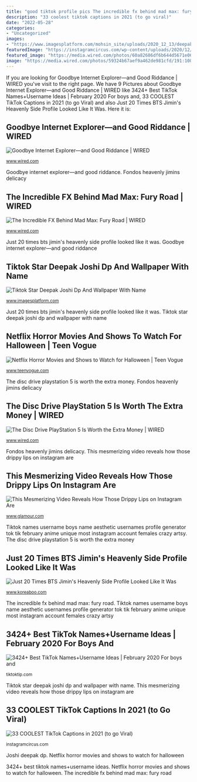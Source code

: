 ```yaml
---
title: "good tiktok profile pics The incredible fx behind mad max: fury road"
description: "33 coolest tiktok captions in 2021 (to go viral)"
date: "2022-05-28"
categories:
- "Uncategorized"
images:
- "https://www.imagesplatform.com/mohsin_site/uploads/2020_12_13/deepak-joshi-wallpaper-and-dp.jpg"
featuredImage: "https://instagramcircus.com/wp-content/uploads/2020/12/tiktok-lines-captions-533x800.jpg"
featured_image: "https://media.wired.com/photos/60a82686df6b644d5671e06b/191:100/w_1280,c_limit/Science_ie_GettyImages-82687981.jpg"
image: "https://media.wired.com/photos/59324b67aef9a462de981cfd/191:100/w_1280,c_limit/madmax.jpg"
---
```


If you are looking for Goodbye Internet Explorer—and Good Riddance | WIRED you've visit to the right page. We have 9 Pictures about Goodbye Internet Explorer—and Good Riddance | WIRED like 3424+ Best TikTok Names+Username Ideas | February 2020 For boys and, 33 COOLEST TikTok Captions in 2021 (to go Viral) and also Just 20 Times BTS Jimin&#039;s Heavenly Side Profile Looked Like It Was. Here it is:

## Goodbye Internet Explorer—and Good Riddance | WIRED

![Goodbye Internet Explorer—and Good Riddance | WIRED](https://media.wired.com/photos/60a82686df6b644d5671e06b/191:100/w_1280,c_limit/Science_ie_GettyImages-82687981.jpg "The incredible fx behind mad max: fury road")

<small>www.wired.com</small>

Goodbye internet explorer—and good riddance. Fondos heavenly jimins delicacy

## The Incredible FX Behind Mad Max: Fury Road | WIRED

![The Incredible FX Behind Mad Max: Fury Road | WIRED](https://media.wired.com/photos/59324b67aef9a462de981cfd/191:100/w_1280,c_limit/madmax.jpg "3424+ best tiktok names+username ideas")

<small>www.wired.com</small>

Just 20 times bts jimin&#039;s heavenly side profile looked like it was. Goodbye internet explorer—and good riddance

## Tiktok Star Deepak Joshi Dp And Wallpaper With Name

![Tiktok Star Deepak Joshi Dp And Wallpaper With Name](https://www.imagesplatform.com/mohsin_site/uploads/2020_12_13/deepak-joshi-wallpaper-and-dp.jpg "The incredible fx behind mad max: fury road")

<small>www.imagesplatform.com</small>

Just 20 times bts jimin&#039;s heavenly side profile looked like it was. Tiktok star deepak joshi dp and wallpaper with name

## Netflix Horror Movies And Shows To Watch For Halloween | Teen Vogue

![Netflix Horror Movies and Shows to Watch for Halloween | Teen Vogue](https://assets.teenvogue.com/photos/5f63aeb1c35721329431e1f2/16:9/w_1280,c_limit/fb.jpg?mbid=social_retweet "Just 20 times bts jimin&#039;s heavenly side profile looked like it was")

<small>www.teenvogue.com</small>

The disc drive playstation 5 is worth the extra money. Fondos heavenly jimins delicacy

## The Disc Drive PlayStation 5 Is Worth The Extra Money | WIRED

![The Disc Drive PlayStation 5 Is Worth the Extra Money | WIRED](https://media.wired.com/photos/5fa9dbb7ed97b6b30c266262/master/w_2560%2Cc_limit/games_gear_ps5-disc.jpg "Disc drive playstation money ps5 wired sony worth extra photograph")

<small>www.wired.com</small>

Fondos heavenly jimins delicacy. This mesmerizing video reveals how those drippy lips on instagram are

## This Mesmerizing Video Reveals How Those Drippy Lips On Instagram Are

![This Mesmerizing Video Reveals How Those Drippy Lips on Instagram Are](https://media.glamour.com/photos/573db5afa969395d306c070a/16:9/w_1280,c_limit/dripping-lips-social.png?mbid=social_retweet "3424+ best tiktok names+username ideas")

<small>www.glamour.com</small>

Tiktok names username boys name aesthetic usernames profile generator tok tik february anime unique most instagram account females crazy artsy. The disc drive playstation 5 is worth the extra money

## Just 20 Times BTS Jimin&#039;s Heavenly Side Profile Looked Like It Was

![Just 20 Times BTS Jimin&#039;s Heavenly Side Profile Looked Like It Was](https://lh3.googleusercontent.com/chd8zaOHhp_fVHWl1kWyFtu3ahcvfx8o8H0AScBavSJB_7STEppJwBYDTnXSB-iCgbGE_URsxoZ8zGaQLRodtJNT-4CY7GW4=w960-rj-nu-e365 "Tiktok star deepak joshi dp and wallpaper with name")

<small>www.koreaboo.com</small>

The incredible fx behind mad max: fury road. Tiktok names username boys name aesthetic usernames profile generator tok tik february anime unique most instagram account females crazy artsy

## 3424+ Best TikTok Names+Username Ideas | February 2020 For Boys And

![3424+ Best TikTok Names+Username Ideas | February 2020 For boys and](https://tiktoktip.com/wp-content/uploads/2019/10/20191018_220008.jpg "Riddance goodbye pr24")

<small>tiktoktip.com</small>

Tiktok star deepak joshi dp and wallpaper with name. This mesmerizing video reveals how those drippy lips on instagram are

## 33 COOLEST TikTok Captions In 2021 (to Go Viral)

![33 COOLEST TikTok Captions in 2021 (to go Viral)](https://instagramcircus.com/wp-content/uploads/2020/12/tiktok-lines-captions-533x800.jpg "Goodbye internet explorer—and good riddance")

<small>instagramcircus.com</small>

Joshi deepak dp. Netflix horror movies and shows to watch for halloween

3424+ best tiktok names+username ideas. Netflix horror movies and shows to watch for halloween. The incredible fx behind mad max: fury road
